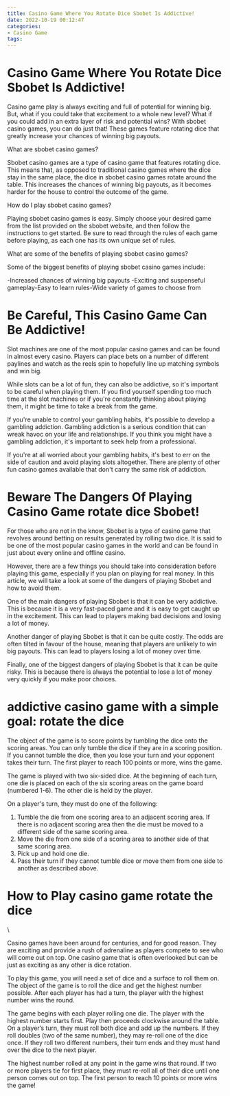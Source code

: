 ```yaml
---
title: Casino Game Where You Rotate Dice Sbobet Is Addictive!
date: 2022-10-19 00:12:47
categories:
- Casino Game
tags:
---
```



#  Casino Game Where You Rotate Dice Sbobet Is Addictive!

Casino game play is always exciting and full of potential for winning big. But, what if you could take that excitement to a whole new level? What if you could add in an extra layer of risk and potential wins? With sbobet casino games, you can do just that! These games feature rotating dice that greatly increase your chances of winning big payouts.

What are sbobet casino games?

Sbobet casino games are a type of casino game that features rotating dice. This means that, as opposed to traditional casino games where the dice stay in the same place, the dice in sbobet casino games rotate around the table. This increases the chances of winning big payouts, as it becomes harder for the house to control the outcome of the game.

How do I play sbobet casino games?

Playing sbobet casino games is easy. Simply choose your desired game from the list provided on the sbobet website, and then follow the instructions to get started. Be sure to read through the rules of each game before playing, as each one has its own unique set of rules.

What are some of the benefits of playing sbobet casino games?

Some of the biggest benefits of playing sbobet casino games include:

-Increased chances of winning big payouts
-Exciting and suspenseful gameplay-Easy to learn rules-Wide variety of games to choose from

#  Be Careful, This Casino Game Can Be Addictive!

Slot machines are one of the most popular casino games and can be found in almost every casino. Players can place bets on a number of different paylines and watch as the reels spin to hopefully line up matching symbols and win big.

While slots can be a lot of fun, they can also be addictive, so it's important to be careful when playing them. If you find yourself spending too much time at the slot machines or if you're constantly thinking about playing them, it might be time to take a break from the game.

If you're unable to control your gambling habits, it's possible to develop a gambling addiction. Gambling addiction is a serious condition that can wreak havoc on your life and relationships. If you think you might have a gambling addiction, it's important to seek help from a professional.

If you're at all worried about your gambling habits, it's best to err on the side of caution and avoid playing slots altogether. There are plenty of other fun casino games available that don't carry the same risk of addiction.

#  Beware The Dangers Of Playing Casino Game rotate dice Sbobet!

For those who are not in the know, Sbobet is a type of casino game that revolves around betting on results generated by rolling two dice. It is said to be one of the most popular casino games in the world and can be found in just about every online and offline casino.

However, there are a few things you should take into consideration before playing this game, especially if you plan on playing for real money. In this article, we will take a look at some of the dangers of playing Sbobet and how to avoid them.

One of the main dangers of playing Sbobet is that it can be very addictive. This is because it is a very fast-paced game and it is easy to get caught up in the excitement. This can lead to players making bad decisions and losing a lot of money.

Another danger of playing Sbobet is that it can be quite costly. The odds are often tilted in favour of the house, meaning that players are unlikely to win big payouts. This can lead to players losing a lot of money over time.

Finally, one of the biggest dangers of playing Sbobet is that it can be quite risky. This is because there is always the potential to lose a lot of money very quickly if you make poor choices.

#  addictive casino game with a simple goal: rotate the dice 

The object of the game is to score points by tumbling the dice onto the scoring areas. You can only tumble the dice if they are in a scoring position. If you cannot tumble the dice, then you lose your turn and your opponent takes their turn. The first player to reach 100 points or more, wins the game.


The game is played with two six-sided dice. At the beginning of each turn, one die is placed on each of the six scoring areas on the game board (numbered 1-6). The other die is held by the player.

On a player's turn, they must do one of the following:
1) Tumble the die from one scoring area to an adjacent scoring area. If there is no adjacent scoring area then the die must be moved to a different side of the same scoring area.
2) Move the die from one side of a scoring area to another side of that same scoring area. 
3) Pick up and hold one die.
4) Pass their turn if they cannot tumble dice or move them from one side to another as described above.

#  How to Play casino game rotate the dice

\

Casino games have been around for centuries, and for good reason. They are exciting and provide a rush of adrenaline as players compete to see who will come out on top. One casino game that is often overlooked but can be just as exciting as any other is dice rotation.

To play this game, you will need a set of dice and a surface to roll them on. The object of the game is to roll the dice and get the highest number possible. After each player has had a turn, the player with the highest number wins the round.

The game begins with each player rolling one die. The player with the highest number starts first. Play then proceeds clockwise around the table. On a player’s turn, they must roll both dice and add up the numbers. If they roll doubles (two of the same number), they may re-roll one of the dice once. If they roll two different numbers, their turn ends and they must hand over the dice to the next player.

The highest number rolled at any point in the game wins that round. If two or more players tie for first place, they must re-roll all of their dice until one person comes out on top. The first person to reach 10 points or more wins the game!